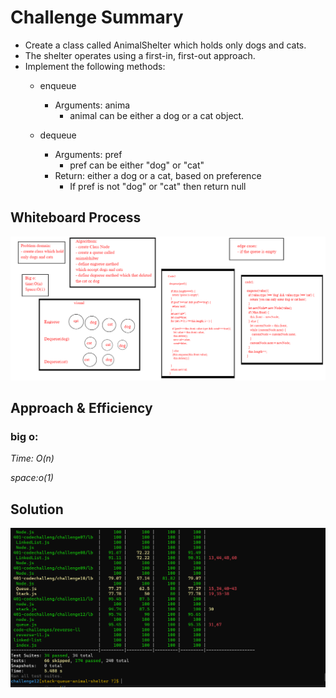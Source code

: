 # Challenge Summary

- Create a class called AnimalShelter which holds only dogs and cats.
- The shelter operates using a first-in, first-out approach.
- Implement the following methods:
   - enqueue
     - Arguments: anima
        - animal can be either a dog or a cat object.

   - dequeue
     - Arguments: pref
       - pref can be either "dog" or "cat"
     - Return: either a dog or a cat, based on preference
       - If pref is not "dog" or "cat" then return null

## Whiteboard Process
<!-- Embedded whiteboard image -->
![whiteboard](./whiteboardch12.jpg)

## Approach & Efficiency
<!-- What approach did you take? Why? What is the Big O space/time for this approach? -->
 ### big o:
 *Time: O(n)*
 
 *space:o(1)*

## Solution
<!-- Show how to run your code, and examples of it in action -->
![test](./cha12.PNG)